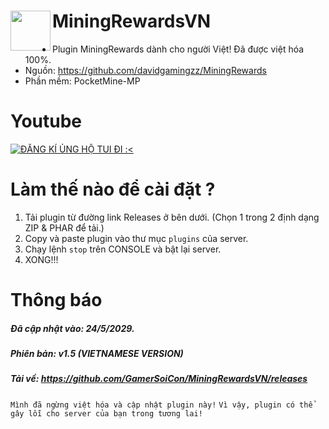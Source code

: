 <h1>MiningRewardsVN<img src="https://github.com/davidgamingzz/MiningRewards/blob/master/icon.png" height="64" width="64" align="left"></img></h1>

+ Plugin MiningRewards dành cho người Việt! Đã được việt hóa 100%.
+ Nguồn: https://github.com/davidgamingzz/MiningRewards
+ Phần mềm: PocketMine-MP

# Youtube
[![ĐĂNG KÍ ỦNG HỘ TUI ĐI :<](https://img.youtube.com/vi/13gzJxgRYE8/0.jpg)](https://youtu.be/13gzJxgRYE8 "ĐĂNG KÍ ỦNG HỘ TUI ĐI :<")

# Làm thế nào để cài đặt ?
1. Tải plugin từ đường link Releases ở bên dưới. (Chọn 1 trong 2 định dạng ZIP & PHAR để tải.)
2. Copy và paste plugin vào thư mục ```plugins``` của server.
3. Chạy lệnh ```stop``` trên CONSOLE và bật lại server.
4. XONG!!!

# Thông báo
##### Đã cập nhật vào: 24/5/2029.
##### Phiên bản: v1.5 (VIETNAMESE VERSION)
##### Tải về: https://github.com/GamerSoiCon/MiningRewardsVN/releases
```Mình đã ngừng việt hóa và cập nhật plugin này!```
```Vì vậy, plugin có thể gây lỗi cho server của bạn trong tương lai!```
